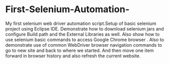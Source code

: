 # First-Selenium-Automation-
My first selenium web driver automation script.Setup of basic selenium project using Eclipse IDE. Demonstrate how to download 
selenium jars and configure Build path and the External Libraries as well. Also show how to use selenium basic 
commands to access Google Chrome browser . Also to demonstrate use of common WebDriver browser navigation commands to go to new site and 
back to where we started. And then move one item forward in browser history and also refresh the current website. 


